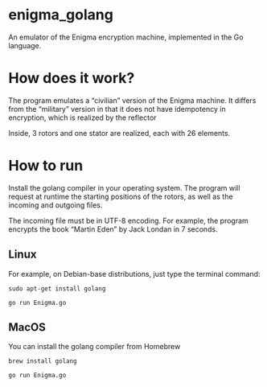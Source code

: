 # enigma_golang
An emulator of the Enigma encryption machine, implemented in the Go language. 

# How does it work?

The program emulates a “civilian” version of the Enigma machine. It differs from the “military” version in that it does not have idempotency in encryption, which is realized by the reflector

Inside, 3 rotors and one stator are realized, each with 26 elements.

# How to run 

Install the golang compiler in your operating system. The program will request at runtime the starting positions of the rotors, as well as the incoming and outgoing files. 

The incoming file must be in UTF-8 encoding. For example, the program encrypts the book “Martin Eden” by Jack Londan in 7 seconds.

## Linux
For example, on Debian-base distributions, just type the terminal command:

`sudo apt-get install golang`

`go run Enigma.go`

## MacOS

You can install the golang compiler from Homebrew

`brew install golang`

`go run Enigma.go`
